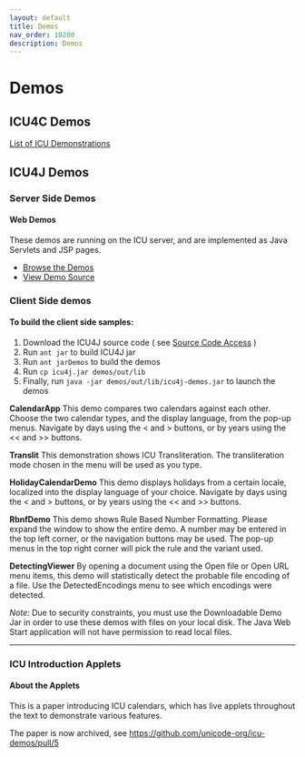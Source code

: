 ```yaml
---
layout: default
title: Demos
nav_order: 10200
description: Demos
---
```


# Demos

## ICU4C Demos

[List of ICU Demonstrations](https://icu4c-demos.unicode.org/icu-bin/icudemos)

## ICU4J Demos

### Server Side Demos

#### Web Demos

These demos are running on the ICU server, and are implemented as Java Servlets
and JSP pages.

*   [Browse the Demos](http://demo.icu-project.org/icu4jweb/)
*   [View Demo Source](https://github.com/unicode-org/icu-demos/tree/master/icu4jweb/)

### Client Side demos

#### To build the client side samples:

1.  Download the ICU4J source code ( see [Source Code Access](../repository/gitdev/source) )
2.  Run `ant jar` to build ICU4J jar
3.  Run `ant jarDemos` to build the demos
4.  Run `cp icu4j.jar demos/out/lib`
5.  Finally, run `java -jar demos/out/lib/icu4j-demos.jar` to launch the demos

**CalendarApp** This demo compares two calendars against each other. Choose the
two calendar types, and the display language, from the pop-up menus. Navigate by
days using the < and > buttons, or by years using the << and >> buttons.

**Translit** This demonstration shows ICU Transliteration. The transliteration
mode chosen in the menu will be used as you type.

**HolidayCalendarDemo** This demo displays holidays from a certain locale,
localized into the display language of your choice. Navigate by days using the <
and > buttons, or by years using the << and >> buttons.

**RbnfDemo** This demo shows Rule Based Number Formatting. Please expand the
window to show the entire demo. A number may be entered in the top left corner,
or the navigation buttons may be used. The pop-up menus in the top right corner
will pick the rule and the variant used.

**DetectingViewer** By opening a document using the Open file or Open URL menu
items, this demo will statistically detect the probable file encoding of a file.
Use the DetectedEncodings menu to see which encodings were detected.

*Note:* Due to security constraints, you must use the Downloadable Demo Jar in
order to use these demos with files on your local disk. The Java Web Start
application will not have permission to read local files.

---

### ICU Introduction Applets

#### About the Applets

This is a paper introducing ICU calendars, which has live applets throughout the
text to demonstrate various features.

The paper is now archived, see <https://github.com/unicode-org/icu-demos/pull/5>
